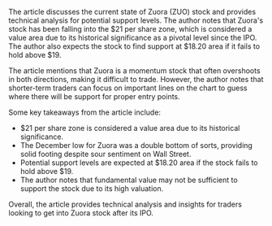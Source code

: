 The article discusses the current state of Zuora (ZUO) stock and provides technical analysis for potential support levels. The author notes that Zuora's stock has been falling into the $21 per share zone, which is considered a value area due to its historical significance as a pivotal level since the IPO. The author also expects the stock to find support at $18.20 area if it fails to hold above $19.

The article mentions that Zuora is a momentum stock that often overshoots in both directions, making it difficult to trade. However, the author notes that shorter-term traders can focus on important lines on the chart to guess where there will be support for proper entry points.

Some key takeaways from the article include:

* $21 per share zone is considered a value area due to its historical significance.
* The December low for Zuora was a double bottom of sorts, providing solid footing despite sour sentiment on Wall Street.
* Potential support levels are expected at $18.20 area if the stock fails to hold above $19.
* The author notes that fundamental value may not be sufficient to support the stock due to its high valuation.

Overall, the article provides technical analysis and insights for traders looking to get into Zuora stock after its IPO.